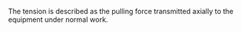 The tension is described as the pulling force transmitted axially to the equipment under normal work.
